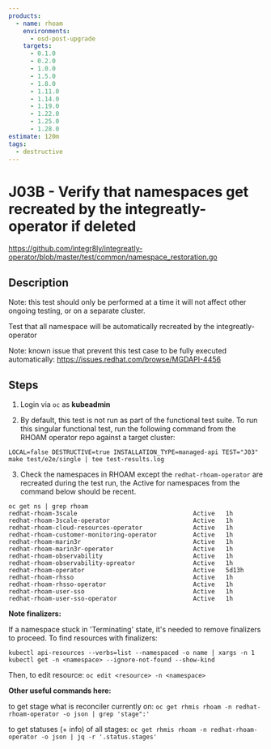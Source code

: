 ```yaml
---
products:
  - name: rhoam
    environments:
      - osd-post-upgrade
    targets:
      - 0.1.0
      - 0.2.0
      - 1.0.0
      - 1.5.0
      - 1.8.0
      - 1.11.0
      - 1.14.0
      - 1.19.0
      - 1.22.0
      - 1.25.0
      - 1.28.0
estimate: 120m
tags:
  - destructive
---
```


# J03B - Verify that namespaces get recreated by the integreatly-operator if deleted

https://github.com/integr8ly/integreatly-operator/blob/master/test/common/namespace_restoration.go

## Description

Note: this test should only be performed at a time it will not affect other ongoing testing, or on a separate cluster.

Test that all namespace will be automatically recreated by the integreatly-operator

Note: known issue that prevent this test case to be fully executed automatically: https://issues.redhat.com/browse/MGDAPI-4456

## Steps

1. Login via `oc` as **kubeadmin**

2. By default, this test is not run as part of the functional test suite. To run this singular functional test, run the following command from the RHOAM operator repo against a target cluster:

```
LOCAL=false DESTRUCTIVE=true INSTALLATION_TYPE=managed-api TEST="J03" make test/e2e/single | tee test-results.log
```

3. Check the namespaces in RHOAM except the `redhat-rhoam-operator` are recreated during the test run, the Active for
   namespaces from the command below should be recent.

```
oc get ns | grep rhoam
redhat-rhoam-3scale                                Active   1h
redhat-rhoam-3scale-operator                       Active   1h
redhat-rhoam-cloud-resources-operator              Active   1h
redhat-rhoam-customer-monitoring-operator          Active   1h
redhat-rhoam-marin3r                               Active   1h
redhat-rhoam-marin3r-operator                      Active   1h
redhat-rhoam-observability                         Active   1h
redhat-rhoam-observability-opreator                Active   1h
redhat-rhoam-operator                              Active   5d13h
redhat-rhoam-rhsso                                 Active   1h
redhat-rhoam-rhsso-operator                        Active   1h
redhat-rhoam-user-sso                              Active   1h
redhat-rhoam-user-sso-operator                     Active   1h
```

**Note finalizers:**

If a namespace stuck in 'Terminating' state, it's needed to remove finalizers to proceed. To find resources with finalizers:

```
kubectl api-resources --verbs=list --namespaced -o name | xargs -n 1 kubectl get -n <namespace> --ignore-not-found --show-kind
```

Then, to edit resource: `oc edit <resource> -n <namespace>`

**Other useful commands here:**

to get stage what is reconciler currently on: `oc get rhmis rhoam -n redhat-rhoam-operator -o json | grep 'stage":'`

to get statuses (+ info) of all stages: `oc get rhmis rhoam -n redhat-rhoam-operator -o json | jq -r '.status.stages'`
